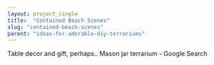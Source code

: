 ```yaml
---
layout: project_single
title:  "Contained Beach Scenes"
slug: "contained-beach-scenes"
parent: "ideas-for-adorable-diy-terrariums"
---
```

Table decor and gift, perhaps.. Mason jar terrarium - Google Search